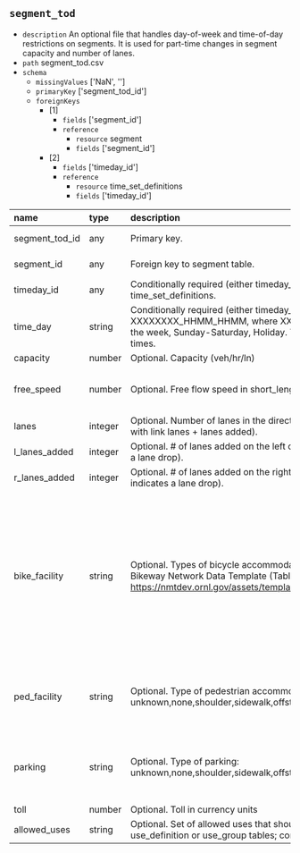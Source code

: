 ## `segment_tod`
  - `description` An optional file that handles day-of-week and time-of-day restrictions on segments. It is used for part-time changes in segment capacity and number of lanes.
  - `path` segment_tod.csv
  - `schema`
      - `missingValues` ['NaN', '']
    - `primaryKey` ['segment_tod_id']
    - `foreignKeys`
      - [1]
        - `fields` ['segment_id']
        - `reference`
          - `resource` segment
          - `fields` ['segment_id']
      - [2]
        - `fields` ['timeday_id']
        - `reference`
          - `resource` time_set_definitions
          - `fields` ['timeday_id']

  | name           | type    | description                                                                                                                                                                                 | constraints                                                                                                                                                                                               | warnings                       |
|:---------------|:--------|:--------------------------------------------------------------------------------------------------------------------------------------------------------------------------------------------|:----------------------------------------------------------------------------------------------------------------------------------------------------------------------------------------------------------|:-------------------------------|
| segment_tod_id | any     | Primary key.                                                                                                                                                                                | {'required': True}                                                                                                                                                                                        |                                |
| segment_id     | any     | Foreign key to segment table.                                                                                                                                                               | {'required': True}                                                                                                                                                                                        |                                |
| timeday_id     | any     | Conditionally required (either timeday_id or time_day). Foreign key to time_set_definitions.                                                                                                |                                                                                                                                                                                                           |                                |
| time_day       | string  | Conditionally required (either timeday_id or time_day). XXXXXXXX_HHMM_HHMM, where XXXXXXXX is a bitmap of days of the week, Sunday-Saturday, Holiday. The HHMM are the start and end times. |                                                                                                                                                                                                           |                                |
| capacity       | number  | Optional. Capacity (veh/hr/ln)                                                                                                                                                              | {'minimum': 0}                                                                                                                                                                                            |                                |
| free_speed     | number  | Optional. Free flow speed in short_length units per hour                                                                                                                                    | {'minimum': 0, 'maximum': 200}                                                                                                                                                                            | {'minimum': 1, 'maximum': 120} |
| lanes          | integer | Optional. Number of lanes in the direction of travel (must be consistent with link lanes + lanes added).                                                                                    |                                                                                                                                                                                                           |                                |
| l_lanes_added  | integer | Optional. # of lanes added on the left of the road link (negative indicates a lane drop).                                                                                                   |                                                                                                                                                                                                           |                                |
| r_lanes_added  | integer | Optional. # of lanes added on the right of the road link (negative indicates a lane drop).                                                                                                  |                                                                                                                                                                                                           |                                |
| bike_facility  | string  | Optional. Types of bicycle accommodation based on the National Bikeway Network Data Template (Table 1-A at https://nmtdev.ornl.gov/assets/templates/NBN_DataTemplates_final.pdf)            | {'enum': ['unseparated bike lane', 'buffered bike lane', 'separated bike lane', 'counter-flow bike lane', 'paved shoulder', 'shared lane', 'shared use path', 'off-road unpaved trail', 'other', 'none']} |                                |
| ped_facility   | string  | Optional. Type of pedestrian accommodation: unknown,none,shoulder,sidewalk,offstreet_path.                                                                                                  | {'enum': ['unknown', 'none', 'shoulder', 'sidewalk', 'offstreet_path']}                                                                                                                                   |                                |
| parking        | string  | Optional. Type of parking: unknown,none,shoulder,sidewalk,offstreet_path.                                                                                                                   | {'enum': ['unknown', 'none', 'shoulder', 'sidewalk', 'offstreet_path']}                                                                                                                                   |                                |
| toll           | number  | Optional. Toll in currency units                                                                                                                                                            |                                                                                                                                                                                                           |                                |
| allowed_uses   | string  | Optional. Set of allowed uses that should appear in either the use_definition or use_group tables; comma-separated.                                                                         |                                                                                                                                                                                                           |                                |
